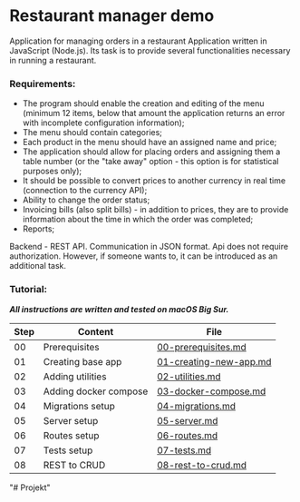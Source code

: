 # Restaurant manager demo

Application for managing orders in a restaurant
Application written in JavaScript (Node.js). Its task is to provide several functionalities
necessary in running a restaurant.

### Requirements:

- The program should enable the creation and editing of the menu (minimum 12 items, below that amount the application
  returns an error with incomplete configuration information);
- The menu should contain categories;
- Each product in the menu should have an assigned name and price;
- The application should allow for placing orders and assigning them a table number (or the "take away" option - this
  option is for statistical purposes only);
- It should be possible to convert prices to another currency in real time (connection to the currency API);
- Ability to change the order status;
- Invoicing bills (also split bills) - in addition to prices, they are to provide information about the time
  in which the order was completed;
- Reports;

Backend - REST API. Communication in JSON format. Api does not require authorization. However, if someone wants to,
it can be introduced as an additional task.

### Tutorial:

_**All instructions are written and tested on macOS Big Sur.**_

| Step | Content               | File                                                  |
| ---- | --------------------- | ----------------------------------------------------- |
| 00   | Prerequisites         | [00-prerequisites.md](help/00-prerequisites.md)       |
| 01   | Creating base app     | [01-creating-new-app.md](help/01-creating-new-app.md) |
| 02   | Adding utilities      | [02-utilities.md](help/02-utilities.md)               |
| 03   | Adding docker compose | [03-docker-compose.md](help/03-docker-compose.md)     |
| 04   | Migrations setup      | [04-migrations.md](help/04-migrations.md)             |
| 05   | Server setup          | [05-server.md](help/05-server.md)                     |
| 06   | Routes setup          | [06-routes.md](help/06-routes.md)                     |
| 07   | Tests setup           | [07-tests.md](help/07-tests.md)                       |
| 08   | REST to CRUD          | [08-rest-to-crud.md](help/08-rest-to-crud.md)         |
"# Projekt" 
